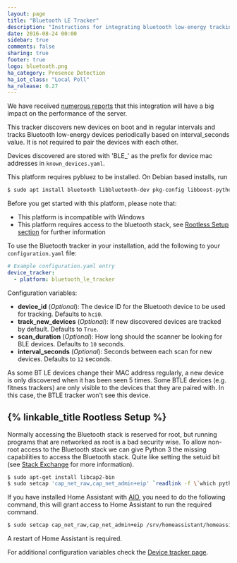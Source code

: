 ```yaml
---
layout: page
title: "Bluetooth LE Tracker"
description: "Instructions for integrating bluetooth low-energy tracking within Home Assistant."
date: 2016-08-24 00:00
sidebar: true
comments: false
sharing: true
footer: true
logo: bluetooth.png
ha_category: Presence Detection
ha_iot_class: "Local Poll"
ha_release: 0.27
---
```


<p class='note warning'>
We have received <a href='https://github.com/home-assistant/home-assistant/issues/4442'>numerous reports</a> that this integration will have a big impact on the performance of the server.
</p>

This tracker discovers new devices on boot and in regular intervals and tracks Bluetooth low-energy devices periodically based on interval_seconds value. It is not required to pair the devices with each other.

Devices discovered are stored with 'BLE_' as the prefix for device mac addresses in `known_devices.yaml`.

This platform requires pybluez to be installed. On Debian based installs, run

```bash
$ sudo apt install bluetooth libbluetooth-dev pkg-config libboost-python-dev libboost-thread-dev libglib2.0-dev python-dev
```

Before you get started with this platform, please note that:

 - This platform is incompatible with Windows
 - This platform requires access to the bluetooth stack, see [Rootless Setup section](#rootless-setup) for further information

To use the Bluetooth tracker in your installation, add the following to your `configuration.yaml` file:

```yaml
# Example configuration.yaml entry
device_tracker:
  - platform: bluetooth_le_tracker
```

Configuration variables:

- **device_id** (*Optional*): The device ID for the Bluetooth device to be used for tracking. Defaults to `hci0`.
- **track_new_devices** (*Optional*): If new discovered devices are tracked by default. Defaults to `True`.
- **scan_duration** (*Optional*): How long should the scanner be looking for BLE devices. Defaults to `10` seconds.
- **interval_seconds** (*Optional*): Seconds between each scan for new devices. Defaults to `12` seconds.

As some BT LE devices change their MAC address regularly, a new device is only discovered when it has been seen 5 times.
Some BTLE devices (e.g. fitness trackers) are only visible to the devices that they are paired with. In this case, the BTLE tracker won't see this device.

## {% linkable_title Rootless Setup %}

Normally accessing the Bluetooth stack is reserved for root, but running programs that are networked as root is a bad security wise. To allow non-root access to the Bluetooth stack we can give Python 3 the missing capabilities to access the Bluetooth stack. Quite like setting the setuid bit (see [Stack Exchange](http://unix.stackexchange.com/questions/96106/bluetooth-le-scan-as-non-root) for more information).

```bash
$ sudo apt-get install libcap2-bin
$ sudo setcap 'cap_net_raw,cap_net_admin+eip' `readlink -f \`which python3\``
```

If you have installed Home Assistant with [AIO](/getting-started/installation-raspberry-pi-all-in-one/), you need to do the following command, this will grant access to Home Assistant to run the required command.

```bash
$ sudo setcap cap_net_raw,cap_net_admin+eip /srv/homeassistant/homeassistant_venv/bin/python3
```

A restart of Home Assistant is required.

For additional configuration variables check the [Device tracker page](/components/device_tracker/).
